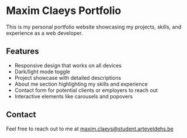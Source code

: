 # Maxim Claeys Portfolio

This is my personal portfolio website showcasing my projects, skills, and experience as a web developer.

## Features

- Responsive design that works on all devices
- Dark/light mode toggle
- Project showcase with detailed descriptions
- About me section highlighting my skills and experience
- Contact form for potential clients or employers to reach out
- Interactive elements like carousels and popovers

## Contact

Feel free to reach out to me at maxim.claeys@student.arteveldehs.be
